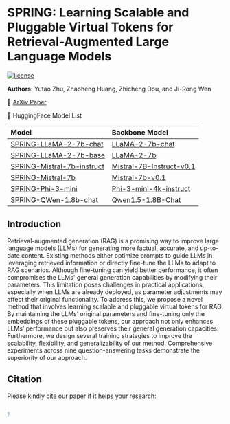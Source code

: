 # SPRING: Learning Scalable and Pluggable Virtual Tokens for Retrieval-Augmented Large Language Models

<p>
<a href="https://github.com/DaoD/SPRING/blob/main/LICENSE">
<img src="https://img.shields.io/badge/MIT-License-blue" alt="license">
</a>
</p>

**Authors**: Yutao Zhu, Zhaoheng Huang, Zhicheng Dou, and Ji-Rong Wen

<p>
📃 <a href="">ArXiv Paper</a>
</p>

<p>
🤗 HuggingFace Model List
</p>

| Model                                                                            | Backbone Model                                                          |
|:---------------------------------------------------------------------------------|:------------------------------------------------------------------------|
| [SPRING-LLaMA-2-7b-chat]()   | [LLaMA-2-7b-chat](https://huggingface.co/meta-llama/Llama-2-7b-chat-hf) |
| [SPRING-LLaMA-2-7b-base]()   | [LLaMA-2-7b](https://huggingface.co/meta-llama/Llama-2-7b-hf)           |
| [SPRING-Mistral-7b-instruct]()         | [Mistral-7B-Instruct-v0.1](https://huggingface.co/mistralai/Mistral-7B-Instruct-v0.1)          |
| [SPRING-Mistral-7b]()           | [Mistral-7b-v0.1](https://huggingface.co/mistralai/Mistral-7B-v0.1)               |
| [SPRING-Phi-3-mini]()           | [Phi-3-mini-4k-instruct](huggingface.co/microsoft/Phi-3-mini-4k-instruct)              |
| [SPRING-QWen-1.8b-chat]()           | [Qwen1.5-1.8B-Chat](https://huggingface.co/Qwen/Qwen1.5-1.8B-Chat)              |

## Introduction

Retrieval-augmented generation (RAG) is a promising way to improve large language models (LLMs) for generating more factual, accurate, and up-to-date content. Existing methods either optimize prompts to guide LLMs in leveraging retrieved information or directly fine-tune the LLMs to adapt to RAG scenarios. Although fine-tuning can yield better performance, it often compromises the LLMs' general generation capabilities by modifying their parameters. This limitation poses challenges in practical applications, especially when LLMs are already deployed, as parameter adjustments may affect their original functionality. To address this, we propose a novel method that involves learning scalable and pluggable virtual tokens for RAG. By maintaining the LLMs’ original parameters and fine-tuning only the embeddings of these pluggable tokens, our approach not only enhances LLMs’ performance but also preserves their general generation capacities. Furthermore, we design several training strategies to improve the scalability, flexibility, and generalizability of our method. Comprehensive experiments across nine question-answering tasks demonstrate the superiority of our approach.

## Citation
Please kindly cite our paper if it helps your research:
```BibTex

}
```
